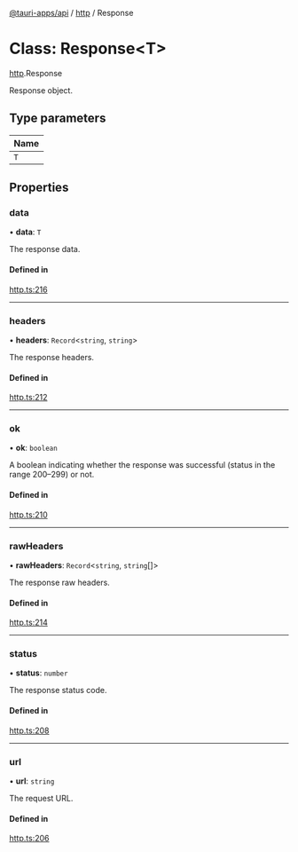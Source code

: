 [@tauri-apps/api](../README.md) / [http](../modules/http.md) / Response

# Class: Response<T\>

[http](../modules/http.md).Response

Response object.

## Type parameters

| Name |
| :------ |
| `T` |

## Properties

### data

• **data**: `T`

The response data.

#### Defined in

[http.ts:216](https://github.com/tauri-apps/tauri/blob/c8667f9/tooling/api/src/http.ts#L216)

___

### headers

• **headers**: `Record`<`string`, `string`\>

The response headers.

#### Defined in

[http.ts:212](https://github.com/tauri-apps/tauri/blob/c8667f9/tooling/api/src/http.ts#L212)

___

### ok

• **ok**: `boolean`

A boolean indicating whether the response was successful (status in the range 200–299) or not.

#### Defined in

[http.ts:210](https://github.com/tauri-apps/tauri/blob/c8667f9/tooling/api/src/http.ts#L210)

___

### rawHeaders

• **rawHeaders**: `Record`<`string`, `string`[]\>

The response raw headers.

#### Defined in

[http.ts:214](https://github.com/tauri-apps/tauri/blob/c8667f9/tooling/api/src/http.ts#L214)

___

### status

• **status**: `number`

The response status code.

#### Defined in

[http.ts:208](https://github.com/tauri-apps/tauri/blob/c8667f9/tooling/api/src/http.ts#L208)

___

### url

• **url**: `string`

The request URL.

#### Defined in

[http.ts:206](https://github.com/tauri-apps/tauri/blob/c8667f9/tooling/api/src/http.ts#L206)
